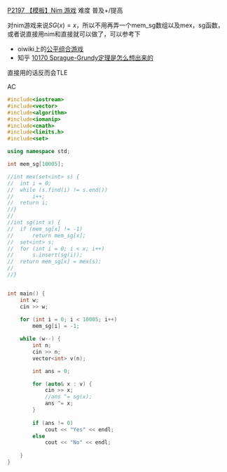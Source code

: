[P2197 【模板】Nim 游戏](https://www.luogu.com.cn/problem/P2197)
难度
普及+/提高

对nim游戏来说$SG(x)=x$，所以不用再弄一个mem_sg数组以及mex，sg函数，或者说直接用nim和直接就可以做了，可以参考下
- oiwiki上的[公平组合游戏](https://oi-wiki.org/math/game-theory/impartial-game/)
- 知乎 [10170 Sprague-Grundy定理是怎么想出来的](https://zhuanlan.zhihu.com/p/20611132)

直接用的话反而会TLE

AC
```c++
#include<iostream>
#include<vector>
#include<algorithm>
#include<iomanip>
#include<cmath>
#include<limits.h>
#include<set>

using namespace std;

int mem_sg[10005];

//int mex(set<int> s) {
//	int i = 0;
//	while (s.find(i) != s.end())
//		i++;
//	return i;
//}
//
//int sg(int x) {
//	if (mem_sg[x] != -1)
//		return mem_sg[x];
//	set<int> s;
//	for (int i = 0; i < x; i++)
//		s.insert(sg(i));
//	return mem_sg[x] = mex(s);
//
//}


int main() {
	int w;
	cin >> w;
	
	for (int i = 0; i < 10005; i++)
		mem_sg[i] = -1;

	while (w--) {
		int n;
		cin >> n;
		vector<int> v(n);

		int ans = 0;

		for (auto& x : v) {
			cin >> x;
			//ans ^= sg(x);
			ans ^= x;
		}
		
		if (ans != 0)
			cout << "Yes" << endl;
		else
			cout << "No" << endl;
		
	}
}
```
